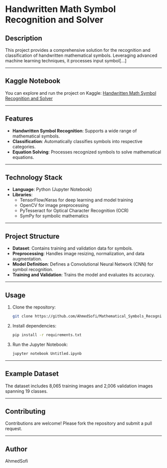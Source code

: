 # Handwritten Math Symbol Recognition and Solver

## Description
This project provides a comprehensive solution for the recognition and classification of handwritten mathematical symbols. Leveraging advanced machine learning techniques, it processes input symbol[...]

---

## Kaggle Notebook
You can explore and run the project on Kaggle:
[Handwritten Math Symbol Recognition and Solver](https://www.kaggle.com/code/ahmedsofi/handwritten-math-symbol-recognition-and-solver)

---

## Features
- **Handwritten Symbol Recognition**: Supports a wide range of mathematical symbols.
- **Classification**: Automatically classifies symbols into respective categories.
- **Equation Solving**: Processes recognized symbols to solve mathematical equations.

---

## Technology Stack
- **Language**: Python (Jupyter Notebook)
- **Libraries**:
  - TensorFlow/Keras for deep learning and model training
  - OpenCV for image preprocessing
  - PyTesseract for Optical Character Recognition (OCR)
  - SymPy for symbolic mathematics

---

## Project Structure
- **Dataset**: Contains training and validation data for symbols.
- **Preprocessing**: Handles image resizing, normalization, and data augmentation.
- **Model Definition**: Defines a Convolutional Neural Network (CNN) for symbol recognition.
- **Training and Validation**: Trains the model and evaluates its accuracy.

---

## Usage
1. Clone the repository:
    ```bash
    git clone https://github.com/AhmedSofi/Mathematical_Symbols_Recognition.git
    ```
2. Install dependencies:
    ```bash
    pip install -r requirements.txt
    ```
3. Run the Jupyter Notebook:
    ```bash
    jupyter notebook Untitled.ipynb
    ```

---

## Example Dataset
The dataset includes 8,065 training images and 2,006 validation images spanning 19 classes.

---

## Contributing
Contributions are welcome! Please fork the repository and submit a pull request.


---

## Author
AhmedSofi
